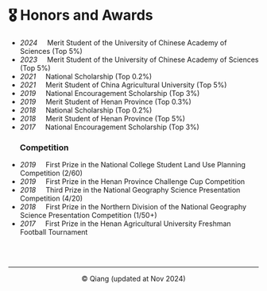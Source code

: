 # 🎖 Honors and Awards
- *2024* &nbsp;&nbsp;&nbsp; Merit Student of the University of Chinese Academy of Sciences (Top 5%)
- *2023* &nbsp;&nbsp;&nbsp; Merit Student of the University of Chinese Academy of Sciences (Top 5%)
- *2021* &nbsp;&nbsp;&nbsp; National Scholarship (Top 0.2%)
- *2021* &nbsp;&nbsp;&nbsp; Merit Student of China Agricultural University (Top 5%)
- *2019* &nbsp;&nbsp;&nbsp; National Encouragement Scholarship (Top 3%)
- *2019* &nbsp;&nbsp;&nbsp; Merit Student of Henan Province (Top 0.3%)
- *2018* &nbsp;&nbsp;&nbsp; National Scholarship (Top 0.2%)
- *2018* &nbsp;&nbsp;&nbsp; Merit Student of Henan Province (Top 5%)
- *2017* &nbsp;&nbsp;&nbsp; National Encouragement Scholarship (Top 3%)

### &nbsp;&nbsp;&nbsp;&nbsp;&nbsp; Competition

- *2019* &nbsp;&nbsp;&nbsp; First Prize in the National College Student Land Use Planning Competition (2/60)
- *2019* &nbsp;&nbsp;&nbsp; First Prize in the Henan Province Challenge Cup Competition
- *2018* &nbsp;&nbsp;&nbsp; Third Prize in the National Geography Science Presentation Competition (4/20)
- *2018* &nbsp;&nbsp;&nbsp; First Prize in the Northern Division of the National Geography Science Presentation Competition (1/50+)
- *2017* &nbsp;&nbsp;&nbsp; First Prize in the Henan Agricultural University Freshman Football Tournament
<br>
<br>

<hr>
<div style="text-align: center;">
© Qiang (updated at Nov 2024)
</div>
<br>
